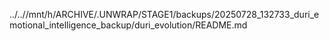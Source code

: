 ../..//mnt/h/ARCHIVE/.UNWRAP/STAGE1/backups/20250728_132733_duri_emotional_intelligence_backup/duri_evolution/README.md